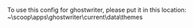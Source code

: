 To use this config for ghostwriter, please put it in this location: ~\scoop\apps\ghostwriter\current\data\themes